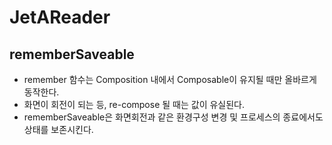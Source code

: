 # JetAReader

## rememberSaveable
- remember 함수는 Composition 내에서 Composable이 유지될 때만 올바르게 동작한다.
- 화면이 회전이 되는 등, re-compose 될 때는 값이 유실된다.
- rememberSaveable은 화면회전과 같은 환경구성 변경 및 프로세스의 종료에서도 상태를 보존시킨다.